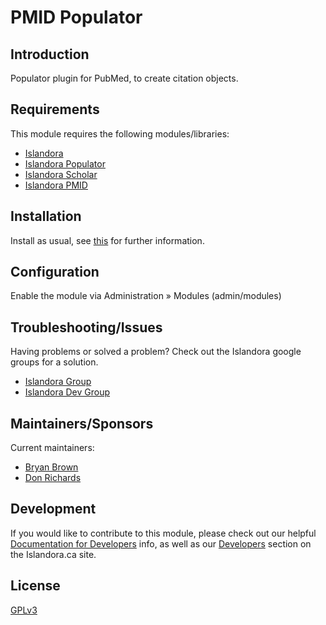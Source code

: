 # PMID Populator

## Introduction

Populator plugin for PubMed, to create citation objects.

## Requirements

This module requires the following modules/libraries:

* [Islandora](https://github.com/Islandora/islandora)
* [Islandora Populator](https://github.com/Islandora/islandora_populator)
* [Islandora Scholar](https://github.com/Islandora/islandora_scholar)
* [Islandora PMID](https://github.com/Islandora/islandora_scholar/modules/pmid)

## Installation

Install as usual, see [this](https://drupal.org/documentation/install/modules-themes/modules-7) for further information.

## Configuration

Enable the module via Administration » Modules (admin/modules)

## Troubleshooting/Issues

Having problems or solved a problem? Check out the Islandora google groups for a solution.

* [Islandora Group](https://groups.google.com/forum/?hl=en&fromgroups#!forum/islandora)
* [Islandora Dev Group](https://groups.google.com/forum/?hl=en&fromgroups#!forum/islandora-dev)

## Maintainers/Sponsors

Current maintainers:

* [Bryan Brown](https://github.com/bryjbrown)
* [Don Richards](https://github.com/DonRichards)


## Development

If you would like to contribute to this module, please check out our helpful [Documentation for Developers](https://github.com/Islandora/islandora/wiki#wiki-documentation-for-developers) info, as well as our [Developers](http://islandora.ca/developers) section on the Islandora.ca site.

## License

[GPLv3](http://www.gnu.org/licenses/gpl-3.0.txt)
